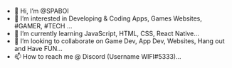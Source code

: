 - 👋 Hi, I’m @SPABOI
- 👀 I’m interested in Developing & Coding Apps, Games Websites, #GAMER, #TECH ...
- 🌱 I’m currently learning JavaScript, HTML, CSS, React Native...
- 💞️ I’m looking to collaborate on Game Dev, App Dev, Websites, Hang out and Have FUN...
- 📫 How to reach me @ Discord (Username WIFI#5333)...

<!---
SPABOI/SPABOI is a ✨ special ✨ repository because its `README.md` (this file) appears on your GitHub profile.
You can click the Preview link to take a look at your changes.
--->
